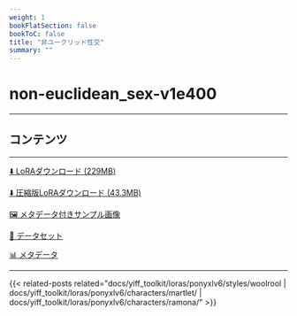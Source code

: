 ```yaml
---
weight: 1
bookFlatSection: false
bookToC: false
title: "非ユークリッド性交"
summary: ""
---
```


<!--markdownlint-disable MD025 MD033 -->

# non-euclidean_sex-v1e400

---

## コンテンツ

---

[⬇️ LoRAダウンロード (229MB)](https://huggingface.co/k4d3/yiff_toolkit/resolve/main/ponyxl_loras/non-euclidean_sex-v1e400.safetensors?download=true)

[⬇️ 圧縮版LoRAダウンロード (43.3MB)](https://huggingface.co/k4d3/yiff_toolkit/resolve/main/ponyxl_loras_shrunk_2/non-euclidean_sex-v1e400_frockpt1_th-3.55.safetensors?download=true)

[🖼️ メタデータ付きサンプル画像](https://huggingface.co/k4d3/yiff_toolkit/tree/main/static/{})

[📐 データセット](https://huggingface.co/datasets/k4d3/furry/tree/main/non-euclidean_sex)

[📊 メタデータ](https://huggingface.co/k4d3/yiff_toolkit/raw/main/ponyxl_loras/non-euclidean_sex-v1e400.json)

---

<!--
HUGO_SEARCH_EXCLUDE_START
-->
{{< related-posts related="docs/yiff_toolkit/loras/ponyxlv6/styles/woolrool | docs/yiff_toolkit/loras/ponyxlv6/characters/martlet/ | docs/yiff_toolkit/loras/ponyxlv6/characters/ramona/" >}}
<!--
HUGO_SEARCH_EXCLUDE_END
-->
